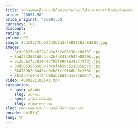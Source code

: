 ```yaml
---
title: ขายร้อนยืนอยู่ในเตาอบไมโครเวฟเครื่องนึ่งผมโอโซนกําจัดการรั่วไหลสีผมนึ่งผมแห้ง
price: '26091.50'
price_original: '26091.50'
currency: THB
discount: ''
rating: 4
volume: 92
image: Sc3c9327bc62242b2a3c2e85f38ac8d18I.jpg
images:
  - Sc3c9327bc62242b2a3c2e85f38ac8d18I.jpg
  - Sad4342651d0c4da2bfe343b5542a8820k.jpg
  - S1283a2f3783e4ecf9bf89dae342c79fdj.jpg
  - S4d565355358547bc9fab59c52106583cx.jpg
  - S6478982d84434a8eb8fcf9fb6ba6c130C.jpg
  - S812a4fd044f24b08ab58d4da1e55bd04Y.jpg
video: 4000221106141.mp4
categories:
  - name: เครื่องมือ
    slug: เคร-องม
  - name: อะไหล่ เครื่องมือ
    slug: อะไหล-เคร-องม
slug: ขายร-อนย-นอย-ในเตาอบไมโครเวฟเคร-องน
encode: onlBXqI
lang: th
---
```

  